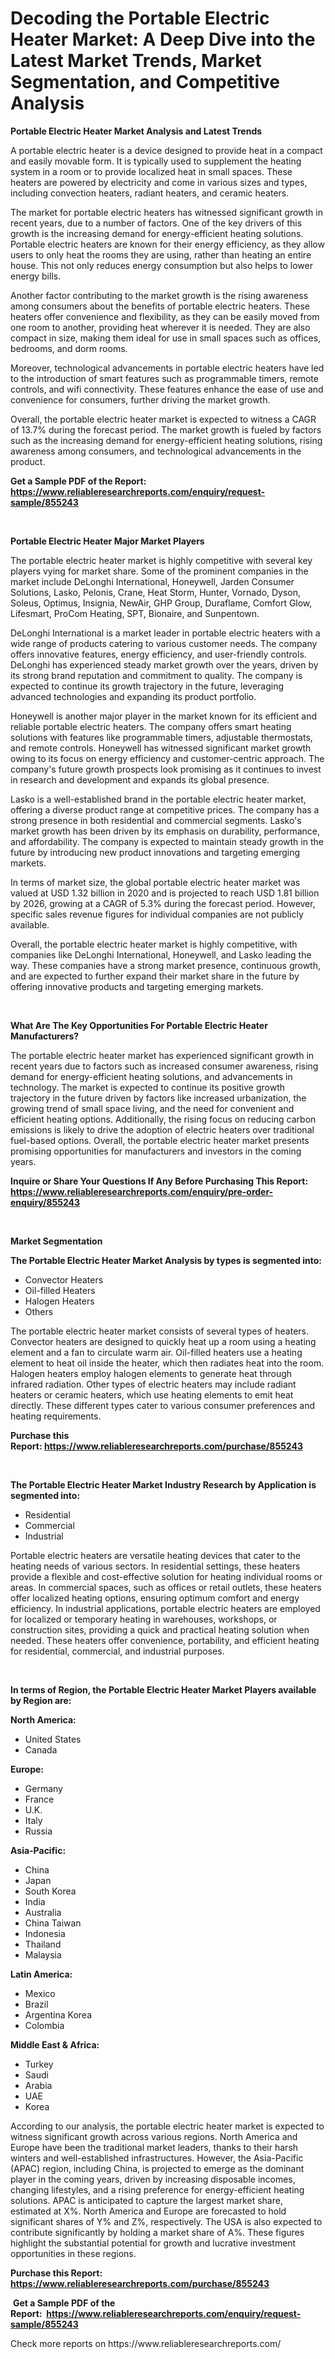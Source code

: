 <p><h1>Decoding the Portable Electric Heater Market: A Deep Dive into the Latest Market Trends, Market Segmentation, and Competitive Analysis</h1></p><p><strong>Portable Electric Heater Market Analysis and Latest Trends</strong></p>
<p><p>A portable electric heater is a device designed to provide heat in a compact and easily movable form. It is typically used to supplement the heating system in a room or to provide localized heat in small spaces. These heaters are powered by electricity and come in various sizes and types, including convection heaters, radiant heaters, and ceramic heaters.</p><p>The market for portable electric heaters has witnessed significant growth in recent years, due to a number of factors. One of the key drivers of this growth is the increasing demand for energy-efficient heating solutions. Portable electric heaters are known for their energy efficiency, as they allow users to only heat the rooms they are using, rather than heating an entire house. This not only reduces energy consumption but also helps to lower energy bills.</p><p>Another factor contributing to the market growth is the rising awareness among consumers about the benefits of portable electric heaters. These heaters offer convenience and flexibility, as they can be easily moved from one room to another, providing heat wherever it is needed. They are also compact in size, making them ideal for use in small spaces such as offices, bedrooms, and dorm rooms.</p><p>Moreover, technological advancements in portable electric heaters have led to the introduction of smart features such as programmable timers, remote controls, and wifi connectivity. These features enhance the ease of use and convenience for consumers, further driving the market growth.</p><p>Overall, the portable electric heater market is expected to witness a CAGR of 13.7% during the forecast period. The market growth is fueled by factors such as the increasing demand for energy-efficient heating solutions, rising awareness among consumers, and technological advancements in the product.</p></p>
<p><strong>Get a Sample PDF of the Report:&nbsp; <a href="https://www.reliableresearchreports.com/enquiry/request-sample/855243">https://www.reliableresearchreports.com/enquiry/request-sample/855243</a></strong></p>
<p>&nbsp;</p>
<p><strong>Portable Electric Heater Major Market Players</strong></p>
<p><p>The portable electric heater market is highly competitive with several key players vying for market share. Some of the prominent companies in the market include DeLonghi International, Honeywell, Jarden Consumer Solutions, Lasko, Pelonis, Crane, Heat Storm, Hunter, Vornado, Dyson, Soleus, Optimus, Insignia, NewAir, GHP Group, Duraflame, Comfort Glow, Lifesmart, ProCom Heating, SPT, Bionaire, and Sunpentown.</p><p>DeLonghi International is a market leader in portable electric heaters with a wide range of products catering to various customer needs. The company offers innovative features, energy efficiency, and user-friendly controls. DeLonghi has experienced steady market growth over the years, driven by its strong brand reputation and commitment to quality. The company is expected to continue its growth trajectory in the future, leveraging advanced technologies and expanding its product portfolio.</p><p>Honeywell is another major player in the market known for its efficient and reliable portable electric heaters. The company offers smart heating solutions with features like programmable timers, adjustable thermostats, and remote controls. Honeywell has witnessed significant market growth owing to its focus on energy efficiency and customer-centric approach. The company's future growth prospects look promising as it continues to invest in research and development and expands its global presence.</p><p>Lasko is a well-established brand in the portable electric heater market, offering a diverse product range at competitive prices. The company has a strong presence in both residential and commercial segments. Lasko's market growth has been driven by its emphasis on durability, performance, and affordability. The company is expected to maintain steady growth in the future by introducing new product innovations and targeting emerging markets.</p><p>In terms of market size, the global portable electric heater market was valued at USD 1.32 billion in 2020 and is projected to reach USD 1.81 billion by 2026, growing at a CAGR of 5.3% during the forecast period. However, specific sales revenue figures for individual companies are not publicly available.</p><p>Overall, the portable electric heater market is highly competitive, with companies like DeLonghi International, Honeywell, and Lasko leading the way. These companies have a strong market presence, continuous growth, and are expected to further expand their market share in the future by offering innovative products and targeting emerging markets.</p></p>
<p>&nbsp;</p>
<p><strong>What Are The Key Opportunities For Portable Electric Heater Manufacturers?</strong></p>
<p><p>The portable electric heater market has experienced significant growth in recent years due to factors such as increased consumer awareness, rising demand for energy-efficient heating solutions, and advancements in technology. The market is expected to continue its positive growth trajectory in the future driven by factors like increased urbanization, the growing trend of small space living, and the need for convenient and efficient heating options. Additionally, the rising focus on reducing carbon emissions is likely to drive the adoption of electric heaters over traditional fuel-based options. Overall, the portable electric heater market presents promising opportunities for manufacturers and investors in the coming years.</p></p>
<p><strong>Inquire or Share Your Questions If Any Before Purchasing This Report: <a href="https://www.reliableresearchreports.com/enquiry/pre-order-enquiry/855243">https://www.reliableresearchreports.com/enquiry/pre-order-enquiry/855243</a></strong></p>
<p>&nbsp;</p>
<p><strong>Market Segmentation</strong></p>
<p><strong>The Portable Electric Heater Market Analysis by types is segmented into:</strong></p>
<p><ul><li>Convector Heaters</li><li>Oil-filled Heaters</li><li>Halogen Heaters</li><li>Others</li></ul></p>
<p><p>The portable electric heater market consists of several types of heaters. Convector heaters are designed to quickly heat up a room using a heating element and a fan to circulate warm air. Oil-filled heaters use a heating element to heat oil inside the heater, which then radiates heat into the room. Halogen heaters employ halogen elements to generate heat through infrared radiation. Other types of electric heaters may include radiant heaters or ceramic heaters, which use heating elements to emit heat directly. These different types cater to various consumer preferences and heating requirements.</p></p>
<p><strong>Purchase this Report:&nbsp;<a href="https://www.reliableresearchreports.com/purchase/855243">https://www.reliableresearchreports.com/purchase/855243</a></strong></p>
<p>&nbsp;</p>
<p><strong>The Portable Electric Heater Market Industry Research by Application is segmented into:</strong></p>
<p><ul><li>Residential</li><li>Commercial</li><li>Industrial</li></ul></p>
<p><p>Portable electric heaters are versatile heating devices that cater to the heating needs of various sectors. In residential settings, these heaters provide a flexible and cost-effective solution for heating individual rooms or areas. In commercial spaces, such as offices or retail outlets, these heaters offer localized heating options, ensuring optimum comfort and energy efficiency. In industrial applications, portable electric heaters are employed for localized or temporary heating in warehouses, workshops, or construction sites, providing a quick and practical heating solution when needed. These heaters offer convenience, portability, and efficient heating for residential, commercial, and industrial purposes.</p></p>
<p>&nbsp;</p>
<p><strong>In terms of Region, the Portable Electric Heater Market Players available by Region are:</strong></p>
<p>
    <p> <strong> North America: </strong>
        <ul>
            <li>United States</li>
            <li>Canada</li>
        </ul>
        </p> 
    <p> <strong> Europe: </strong>
        <ul>
            <li>Germany</li>
            <li>France</li>
            <li>U.K.</li>
            <li>Italy</li>
            <li>Russia</li>
        </ul>
        </p> 
    <p> <strong> Asia-Pacific: </strong>
        <ul>
            <li>China</li>
            <li>Japan</li>
            <li>South Korea</li>
            <li>India</li>
            <li>Australia</li>
            <li>China Taiwan</li>
            <li>Indonesia</li>
            <li>Thailand</li>
            <li>Malaysia</li>
        </ul>
        </p> 
    <p> <strong> Latin America: </strong>
        <ul>
            <li>Mexico</li>
            <li>Brazil</li>
            <li>Argentina Korea</li>
            <li>Colombia</li>
        </ul>
        </p> 
    <p> <strong> Middle East & Africa: </strong>
        <ul>
            <li>Turkey</li>
            <li>Saudi</li>
            <li>Arabia</li>
            <li>UAE</li>
            <li>Korea</li>
        </ul>
    </p>
    </p>
<p><p>According to our analysis, the portable electric heater market is expected to witness significant growth across various regions. North America and Europe have been the traditional market leaders, thanks to their harsh winters and well-established infrastructures. However, the Asia-Pacific (APAC) region, including China, is projected to emerge as the dominant player in the coming years, driven by increasing disposable incomes, changing lifestyles, and a rising preference for energy-efficient heating solutions. APAC is anticipated to capture the largest market share, estimated at X%. North America and Europe are forecasted to hold significant shares of Y% and Z%, respectively. The USA is also expected to contribute significantly by holding a market share of A%. These figures highlight the substantial potential for growth and lucrative investment opportunities in these regions.</p></p>
<p><strong>Purchase this Report: <a href="https://www.reliableresearchreports.com/purchase/855243">https://www.reliableresearchreports.com/purchase/855243</a></strong></p>
<p>&nbsp;<strong>Get a Sample PDF of the Report:&nbsp;&nbsp;<a href="https://www.reliableresearchreports.com/enquiry/request-sample/855243">https://www.reliableresearchreports.com/enquiry/request-sample/855243</a></strong></p>
<p><strong></strong></p>
<p>Check more reports on https://www.reliableresearchreports.com/</p>